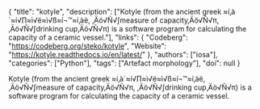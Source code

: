 {
  "title": "kotyle",
  "description": ["Kotyle (from the ancient greek ≈í‚à´≈í√∏≈ì√ë≈ì√ß≈í¬™≈í‚àë, ‚Äö√Ñ√∫measure of capacity‚Äö√Ñ√π, ‚Äö√Ñ√∫drinking cup‚Äö√Ñ√π) is a software program for calculating the capacity of a ceramic vessel."],
  "links": {
    "Codeberg": "https://codeberg.org/steko/kotyle",
    "Website": "https://kotyle.readthedocs.io/en/latest/"
  },
  "authors": ["iosa"],
  "categories": ["Python"],
  "tags": ["Artefact morphology"],
  "doi": null
}

<!-- Generated by csv2md.R – do not edit by hand -->

Kotyle (from the ancient greek ≈í‚à´≈í√∏≈ì√ë≈ì√ß≈í¬™≈í‚àë, ‚Äö√Ñ√∫measure of capacity‚Äö√Ñ√π, ‚Äö√Ñ√∫drinking cup‚Äö√Ñ√π) is a software program for calculating the capacity of a ceramic vessel.